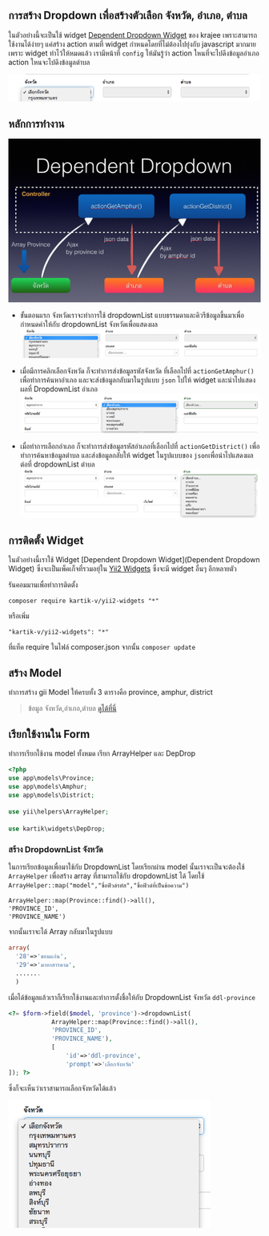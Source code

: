 การสร้าง Dropdown เพื่อสร้างตัวเลือก จังหวัด, อำเภอ, ตำบล
---------------------------
ในตัวอย่างนี้จะเป็นใช้ widget [Dependent Dropdown Widget](http://demos.krajee.com/widgets#depdrop) ของ krajee เพราะสามารถใช้งานได้ง่ายๆ แค่สร้าง action ตามที่ widget กำหนดโดยที่ไม่ต้องไปยุ่งกับ javascript มากมายเพราะ widget ทำไว้ให้หมดแล้ว เรามีหน้าที่ `config` ให้มันรู้ว่า action ใหนที่จะไปดึงข้อมูลอำเภอ action ใหนจะไปดึงข้อมูลตำบล

![dependent](/images/depdrop.png)

## หลักการทำงาน
![deropdown](/images/dropdown-flow.png)


- ขั้นตอนแรก จังหวัดเราจะทำการใช้ dropdownList แบบธรรมดาและคิวรีข้อมูลขึ้นมาเพื่อกำหนดค่าให้กับ dropdownList จังหวัดเพื่อแสดงผล
![deropdown](/images/province.png)

- เมื่อมีการคลิกเลือกจังหวัด ก็จะทำการส่งข้อมูลรหัสจังหวัด ที่เลือกไปที่ `actionGetAmphur()` เพื่อทำการค้นหาอำเภอ
 และจะส่งข้อมูลกลับมาในรูปแบบ `json` ไปให้ widget และนำไปแสดงผลที่ DropdownList อำเภอ
 ![deropdown](/images/amphur.png)
- เมื่อทำการเลือกอำเภอ ก็จะทำการส่งข้อมูลรหัสอำเภอที่เลือกไปที่ `actionGetDistrict()` เพื่อทำการค้นหาข้อมูลตำบล และส่งข้อมูลกลับให้ widget ในรูปแบบของ `json`เพื่อนำไปแสดงผลต่อที่ dropdownList ตำบล
![deropdown](/images/district.png)



## การติดตั้ง Widget
ในตัวอย่างนี้เราใช้ Widget [Dependent Dropdown Widget](Dependent Dropdown Widget) ซึ่งจะเป็นเพ็คเก็จที่รวมอยุ่ใน [Yii2 Widgets](http://demos.krajee.com/widgets) ซึ่งจะมี widget อื่นๆ อีกหลายตัว

รันคอมมานเพื่อทำการติดตั้ง
```
composer require kartik-v/yii2-widgets "*"
```
หรือเพิ่ม
```
"kartik-v/yii2-widgets": "*"
```
ที่แท็ค require ในไฟล์ composer.json จากนั้น `composer update`

## สร้าง Model
ทำการสร้าง gii Model ให้ครบทั้ง 3 ตารางคือ province, amphur, district
> ข้อมูล จังหวัด,อำเภอ,ตำบล [ดูได้ที่นี่](https://github.com/dimpled/Yii2-Learning-Source/blob/master/yii2-learning-source.sql)

## เรียกใช้งานใน Form
ทำการเรียกใช้งาน model ทั้งหมด เรียก ArrayHelper และ DepDrop
```php
<?php
use app\models\Province;
use app\models\Amphur;
use app\models\District;

use yii\helpers\ArrayHelper;

use kartik\widgets\DepDrop;
```

### สร้าง DropdownList จังหวัด
ในการเรียกข้อมูลเพื่อมาใช้กับ DropdownList โดยเรียกผ่าน model นั้นเราจะเป็นจะต้องใช้ `ArrayHelper` เพื่อสร้าง array ที่สามารถใช้กับ dropdownList ได้ โดยใช้ `ArrayHelper::map("model","ชื่อฟิวด์รหัส","ชื่อฟิวด์ที่เป็นข้อความ")`
```
ArrayHelper::map(Province::find()->all(),
'PROVINCE_ID',
'PROVINCE_NAME')
```
จากนั้นเราจะได้ Array กลับมาในรูปแบบ
```php
array(
  '28'=>'ขอนแก่น',
  '29'=>'มาหาสารคาม',
  .......
  )
```
เมื่อได้ข้อมูลแล้วเราก็เรียกใช้งานและทำการตั้งชื่อให้กับ DropdownList จังหวัด `ddl-province`

```php
<?= $form->field($model, 'province')->dropdownList(
            ArrayHelper::map(Province::find()->all(),
            'PROVINCE_ID',
            'PROVINCE_NAME'),
            [
                'id'=>'ddl-province',
                'prompt'=>'เลือกจังหวัด'
]); ?>
```

ซึ่งก็จะเห็นว่าเราสามารถเลือกจังหวัดได้แล้ว

![deropdown](/images/province-view.png)
